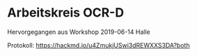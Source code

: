 # Arbeitskreis OCR-D

Hervorgegangen aus Workshop 2019-06-14 Halle

Protokoll: https://hackmd.io/u4ZmukjUSwi3dREWXXS3DA?both
